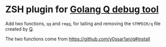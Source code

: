# ZSH plugin for [Golang Q debug tool](https://github.com/y0ssar1an/q)

Add two functions, `qq` and `rmqq`, for tailing and removing the `%TMPDIR/q` file created by [Q](https://github.com/y0ssar1an/q).

The two functions come from https://github.com/y0ssar1an/q#install
